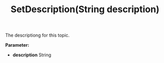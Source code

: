 ﻿---
uid: crmscript_ref_NSChatTopicEntity_SetDescription
title: SetDescription(String description)
intellisense: NSChatTopicEntity.SetDescription
keywords: NSChatTopicEntity, GetDescription
so.topic: reference
---

The descriptiong for this topic.

**Parameter:** 
 - **description** String


